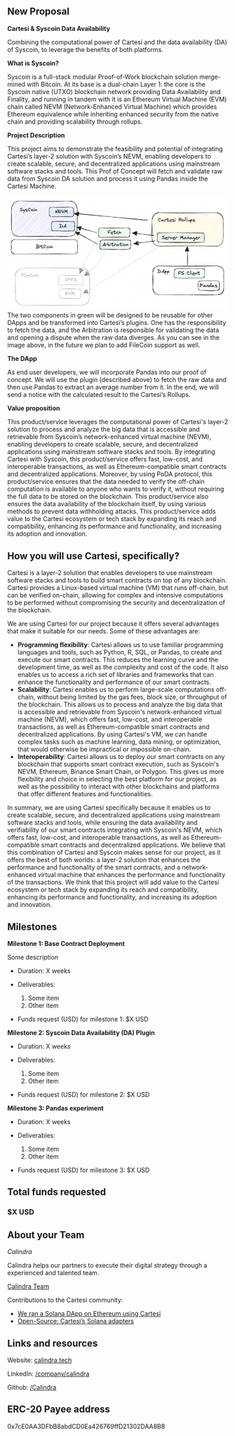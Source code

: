## New Proposal

**Cartesi & Syscoin Data Availability**

Combining the computational power of Cartesi and the data availability (DA) of Syscoin, to leverage the benefits of both platforms.

**What is Syscoin?**

Syscoin is a full-stack modular Proof-of-Work blockchain solution merge-mined with Bitcoin. At its base is a dual-chain Layer 1: the core is the Syscoin native (UTXO) blockchain network providing Data Availability and Finality, and running in tandem with it is an Ethereum Virtual Machine (EVM) chain called NEVM (Network-Enhanced Virtual Machine) which provides Ethereum equivalence while inheriting enhanced security from the native chain and providing scalability through rollups.

**Project Description**
<!-- [Write the description long-form here, or else paste a [google drive link](https://url/) to a slide deck]
-->

This project aims to demonstrate the feasibility and potential of integrating Cartesi’s layer-2 solution with Syscoin’s NEVM, enabling developers to create scalable, secure, and decentralized applications using mainstream software stacks and tools. This Prof of Concept will fetch and validate raw data from Syscoin DA solution and process it using Pandas inside the Cartesi Machine.

![Cartesi and Syscoin](https://github.com/Calindra/cartesi-proposals/blob/main/images/cartesi_proposal_Syscoin_2.png?raw=true)
The two components in green will be designed to be reusable for other DApps and be transformed into Cartesi’s plugins. One has the responsibility to fetch the data, and the Arbitration is responsible for validating the data and opening a dispute when the raw data diverges. As you can see in the image above, in the future we plan to add FileCoin support as well.

**The DApp**

As end user developers, we will incorporate Pandas into our proof of concept. We will use the plugin (described above) to fetch the raw data and then use Pandas to extract an average number from it. In the end, we will send a notice with the calculated result to the Cartesi’s Rollups.

**Value proposition**
<!-- [Why would someone use this product/service? Or how does it add value to the Cartesi ecosystem or tech stack?]
-->
This product/service leverages the computational power of Cartesi's layer-2 solution to process and analyze the big data that is accessible and retrievable from Syscoin’s network-enhanced virtual machine (NEVM), enabling developers to create scalable, secure, and decentralized applications using mainstream software stacks and tools. By integrating Cartesi with Syscoin, this product/service offers fast, low-cost, and interoperable transactions, as well as Ethereum-compatible smart contracts and decentralized applications. Moreover, by using PoDA protocol, this product/service ensures that the data needed to verify the off-chain computation is available to anyone who wants to verify it, without requiring the full data to be stored on the blockchain. This product/service also ensures the data availability of the blockchain itself, by using various methods to prevent data withholding attacks. This product/service adds value to the Cartesi ecosystem or tech stack by expanding its reach and compatibility, enhancing its performance and functionality, and increasing its adoption and innovation.

## How you will use Cartesi, specifically?

<!--[Details about how you're using Cartesi specifically, and why it makes sense. This is the most important part of the proposal. If you are not precise, or your intention is not feasible, the proposal will be rejected.]-->

Cartesi is a layer-2 solution that enables developers to use mainstream software stacks and tools to build smart contracts on top of any blockchain. Cartesi provides a Linux-based virtual machine (VM) that runs off-chain, but can be verified on-chain, allowing for complex and intensive computations to be performed without compromising the security and decentralization of the blockchain.

We are using Cartesi for our project because it offers several advantages that make it suitable for our needs. Some of these advantages are:

- **Programming flexibility**: Cartesi allows us to use familiar programming languages and tools, such as Python, R, SQL, or Pandas, to create and execute our smart contracts. This reduces the learning curve and the development time, as well as the complexity and cost of the code. It also enables us to access a rich set of libraries and frameworks that can enhance the functionality and performance of our smart contracts.
- **Scalability**: Cartesi enables us to perform large-scale computations off-chain, without being limited by the gas fees, block size, or throughput of the blockchain. This allows us to process and analyze the big data that is accessible and retrievable from Syscoin's network-enhanced virtual machine (NEVM), which offers fast, low-cost, and interoperable transactions, as well as Ethereum-compatible smart contracts and decentralized applications. By using Cartesi's VM, we can handle complex tasks such as machine learning, data mining, or optimization, that would otherwise be impractical or impossible on-chain.
- **Interoperability**: Cartesi allows us to deploy our smart contracts on any blockchain that supports smart contract execution, such as Syscoin's NEVM, Ethereum, Binance Smart Chain, or Polygon. This gives us more flexibility and choice in selecting the best platform for our project, as well as the possibility to interact with other blockchains and platforms that offer different features and functionalities.

In summary, we are using Cartesi specifically because it enables us to create scalable, secure, and decentralized applications using mainstream software stacks and tools, while ensuring the data availability and verifiability of our smart contracts integrating with Syscoin's NEVM, which offers fast, low-cost, and interoperable transactions, as well as Ethereum-compatible smart contracts and decentralized applications. We believe that this combination of Cartesi and Syscoin makes sense for our project, as it offers the best of both worlds: a layer-2 solution that enhances the performance and functionality of the smart contracts, and a network-enhanced virtual machine that enhances the performance and functionality of the transactions. We think that this project will add value to the Cartesi ecosystem or tech stack by expanding its reach and compatibility, enhancing its performance and functionality, and increasing its adoption and innovation.

## Milestones

**Milestone 1: Base Contract Deployment**

Some description

* Duration: X weeks

* Deliverables:
  1. Some item
  2. Other item

<!-- 
[what will be produced, accomplished, or demonstrated by the end of this period?]
-->

* Funds request (USD) for milestone 1: $X USD

**Milestone 2: Syscoin Data Availability (DA) Plugin**

* Duration: X weeks

* Deliverables:
  1. Some item
  2. Other item
<!--[what will be produced, accomplished, or demonstrated by the end of this period?]-->

* Funds request (USD) for milestone 2: $X USD

**Milestone 3: Pandas experiment**

* Duration: X weeks

<!--[what will be produced, accomplished, or demonstrated by the end of this period?]-->
* Deliverables:
  1. Some item
  2. Other item

* Funds request (USD) for milestone 3: $X USD

## Total funds requested

### $X USD

<!--
Use of funds (specific breakdown):

* [List item: price in usd]
* [List item: price in usd]
* [List item: price in usd]
* [List item: price in usd]
* [List item: price in usd]
* [List item: price in usd]
-->
## About your Team

<!-- ordem alfabetica -->
<!--*[person 1]*-->
*Calindra*

Calindra helps our partners to execute their digital strategy through a experienced and talented team.

[Calindra Team](https://calindra.tech/team.html)

Contributions to the Cartesi community:

* [We ran a Solana DApp on Ethereum using Cartesi](https://blog.calindra.com.br/we-ran-a-solana-dapp-on-ethereum-using-cartesi-35da59ed1e47)
* [Open-Source: Cartesi’s Solana adapters](https://blog.calindra.com.br/solana-cartesi-under-the-hood-c4fbef266c89)

## Links and resources

Website: [calindra.tech](https://calindra.tech/) 

LinkedIn: [/company/calindra](https://www.linkedin.com/company/calindra)

Github: [/Calindra](https://github.com/Calindra) 

## ERC-20 Payee address

<!-- [your proposal will be rejected if you do not list a payee address. This address is where payments for the milestones will be made. The address must be a mainnet Ethereum ERC-20 address that can accept USDC. -->
0x7cE0AA3DFbB8abdCD0Ea426769ffD21302DAA8B8
